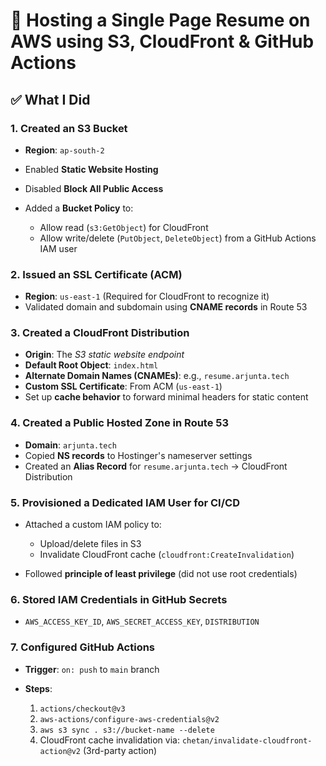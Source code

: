 # 🚀 Hosting a Single Page Resume on AWS using S3, CloudFront & GitHub Actions

## ✅ What I Did

### 1. Created an S3 Bucket

* **Region**: `ap-south-2`
* Enabled **Static Website Hosting**
* Disabled **Block All Public Access**
* Added a **Bucket Policy** to:

  * Allow read (`s3:GetObject`) for CloudFront
  * Allow write/delete (`PutObject`, `DeleteObject`) from a GitHub Actions IAM user

### 2. Issued an SSL Certificate (ACM)

* **Region**: `us-east-1` (Required for CloudFront to recognize it)
* Validated domain and subdomain using **CNAME records** in Route 53

### 3. Created a CloudFront Distribution

* **Origin**: The *S3 static website endpoint*
* **Default Root Object**: `index.html`
* **Alternate Domain Names (CNAMEs)**: e.g., `resume.arjunta.tech`
* **Custom SSL Certificate**: From ACM (`us-east-1`)
* Set up **cache behavior** to forward minimal headers for static content

### 4. Created a Public Hosted Zone in Route 53

* **Domain**: `arjunta.tech`
* Copied **NS records** to Hostinger's nameserver settings
* Created an **Alias Record** for `resume.arjunta.tech` → CloudFront Distribution

### 5. Provisioned a Dedicated IAM User for CI/CD

* Attached a custom IAM policy to:

  * Upload/delete files in S3
  * Invalidate CloudFront cache (`cloudfront:CreateInvalidation`)
* Followed **principle of least privilege** (did not use root credentials)

### 6. Stored IAM Credentials in GitHub Secrets

* `AWS_ACCESS_KEY_ID`, `AWS_SECRET_ACCESS_KEY`, `DISTRIBUTION`

### 7. Configured GitHub Actions

* **Trigger**: `on: push` to `main` branch
* **Steps**:

  1. `actions/checkout@v3`
  2. `aws-actions/configure-aws-credentials@v2`
  3. `aws s3 sync . s3://bucket-name --delete`
  4. CloudFront cache invalidation via: `chetan/invalidate-cloudfront-action@v2` (3rd-party action)
